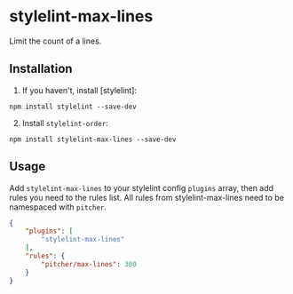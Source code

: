 # stylelint-max-lines
Limit the count of a lines.

## Installation

1. If you haven't, install [stylelint]:

```
npm install stylelint --save-dev
```

2.  Install `stylelint-order`:

```
npm install stylelint-max-lines --save-dev
```

## Usage

Add `stylelint-max-lines` to your stylelint config `plugins` array, then add rules you need to the rules list. All rules from stylelint-max-lines need to be namespaced with `pitcher`.

```json
{
    "plugins": [
        "stylelint-max-lines"
    ],
    "rules": {
        "pitcher/max-lines": 300
    }
}
```
